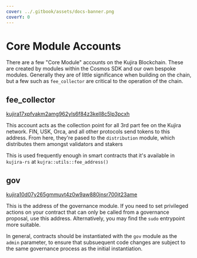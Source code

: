 ```yaml
---
cover: ../.gitbook/assets/docs-banner.png
coverY: 0
---
```


# Core Module Accounts

There are a few "Core Module" accounts on the Kujira Blockchain. These are created by modules within the Cosmos SDK and our own bespoke modules. Generally they are of little significance when building on the chain, but a few such as `fee_collector` are critical to the operation of the chain.&#x20;

## fee\_collector

[kujira17xpfvakm2amg962yls6f84z3kell8c5lp3pcxh](https://finder.kujira.app/kaiyo-1/address/kujira17xpfvakm2amg962yls6f84z3kell8c5lp3pcxh?p=1)

This account acts as the collection point for all 3rd part fee on the Kujira network. FIN, USK, Orca, and all other protocols send tokens to this address. From here, they're pased to the `distribution` module, which distributes them amongst validators and stakers

This is used frequently enough in smart contracts that it's available in `kujira-rs` at `kujra::utils::fee_address()`

## gov

[kujira10d07y265gmmuvt4z0w9aw880jnsr700jt23ame](https://finder.kujira.app/kaiyo-1/address/kujira10d07y265gmmuvt4z0w9aw880jnsr700jt23ame?p=1)

This is the address of the governance module. If you need to set privileged actions on your contract that can only be called from a governance proposal, use this address. Alternatively, you may find the `sudo` entrypoint more suitable.

In general, contracts should be instantiated with the `gov` module as the `admin` parameter, to ensure that subsuequent code changes are subject to the same governance process as the initial instantiation.&#x20;

##
